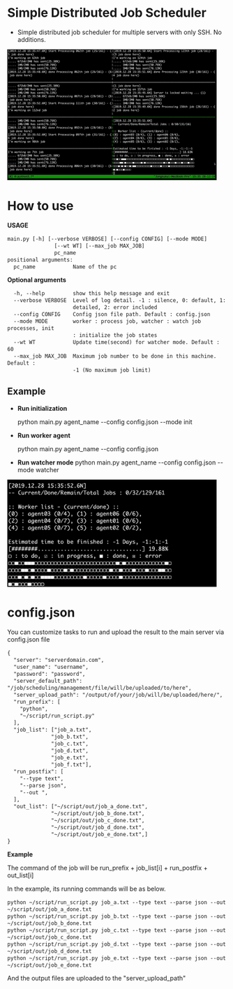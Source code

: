 # Simple Distributed Job Scheduler
- Simple distributed job scheduler for multiple servers with only SSH. No additions.

<img src="https://github.com/JeiKeiLim/mygifcontainer/raw/master/simple_distribute_job/demo01.gif" width=480 height=300/>

# How to use
**USAGE**

	main.py [-h] [--verbose VERBOSE] [--config CONFIG] [--mode MODE]
	               [--wt WT] [--max_job MAX_JOB]
	               pc_name
	positional arguments:
	  pc_name            Name of the pc

**Optional arguments**

	  -h, --help         show this help message and exit
	  --verbose VERBOSE  Level of log detail. -1 : silence, 0: default, 1:
	                     detailed, 2: error included
	  --config CONFIG    Config json file path. Default : config.json
	  --mode MODE        worker : process job, watcher : watch job processes, init
	                     : initialize the job states
	  --wt WT            Update time(second) for watcher mode. Default : 60
	  --max_job MAX_JOB  Maximum job number to be done in this machine. Default :
	                     -1 (No maximum job limit)

## Example
- **Run initialization**

	python main.py agent_name --config config.json --mode init

- **Run worker agent**

	python main.py agent_name --config config.json

- **Run watcher mode**
	python main.py agent_name --config config.json --mode watcher

<img src="https://github.com/JeiKeiLim/mygifcontainer/raw/master/simple_distribute_job/demo02.gif" width=480 height=246/>



# config.json
You can customize tasks to run and upload the result to the main server via config.json file

	{
	  "server": "serverdomain.com",
	  "user_name": "username",
	  "password": "password",
	  "server_default_path": "/job/scheduling/management/file/will/be/uploaded/to/here",
	  "server_upload_path": "/output/of/your/job/will/be/uploaded/here/",
	  "run_prefix": [
	    "python",
	    "~/script/run_script.py"
	  ],
	  "job_list": ["job_a.txt",
	              "job_b.txt",
	              "job_c.txt",
	              "job_d.txt",
	              "job_e.txt",
	              "job_f.txt"],
	  "run_postfix": [
	    "--type text",
	    "--parse json",
	    "--out ",
	  ],
	  "out_list": ["~/script/out/job_a_done.txt",
	              "~/script/out/job_b_done.txt",
	              "~/script/out/job_c_done.txt",
	              "~/script/out/job_d_done.txt",
	              "~/script/out/job_e_done.txt",]
	}

**Example**

The command of the job will be run_prefix + job_list[i] + run_postfix + out_list[i]

In the example, its running commands will be as below. 

	python ~/script/run_script.py job_a.txt --type text --parse json --out ~/script/out/job_a_done.txt
	python ~/script/run_script.py job_b.txt --type text --parse json --out ~/script/out/job_b_done.txt
	python ~/script/run_script.py job_c.txt --type text --parse json --out ~/script/out/job_c_done.txt
	python ~/script/run_script.py job_d.txt --type text --parse json --out ~/script/out/job_d_done.txt
	python ~/script/run_script.py job_e.txt --type text --parse json --out ~/script/out/job_e_done.txt

And the output files are uploaded to the "server_upload_path"

